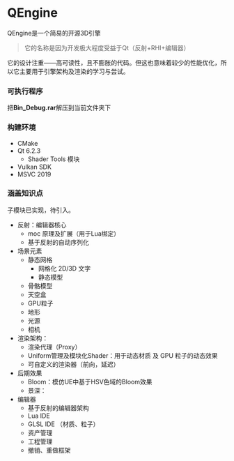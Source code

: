# QEngine

QEngine是一个简易的开源3D引擎

>它的名称是因为开发极大程度受益于Qt（反射+RHI+编辑器）

它的设计注重——高可读性，且不膨胀的代码。但这也意味着较少的性能优化，所以它主要用于引擎架构及渲染的学习与尝试。

### 可执行程序

把**Bin_Debug.rar**解压到当前文件夹下

### 构建环境

- CMake
- Qt 6.2.3
  - Shader Tools 模块
- Vulkan SDK
- MSVC 2019 

### 涵盖知识点

 子模块已实现，待引入。

- 反射：编辑器核心
  - moc 原理及扩展（用于Lua绑定）
  - 基于反射的自动序列化
- 场景元素
  - 静态网格
    - 网格化 2D/3D 文字
    - 静态模型
  - 骨骼模型
  - 天空盒
  - GPU粒子
  - 地形
  - 光源
  - 相机
- 渲染架构：
  - 渲染代理（Proxy）
  - Uniform管理及模块化Shader：用于动态材质 及 GPU 粒子的动态效果
  - 可自定义的渲染器（前向，延迟）
- 后期效果
  - Bloom：模仿UE中基于HSV色域的Bloom效果
  - 景深：
- 编辑器
  - 基于反射的编辑器架构
  - Lua IDE
  - GLSL IDE （材质、粒子）
  - 资产管理
  - 工程管理
  - 撤销、重做框架

